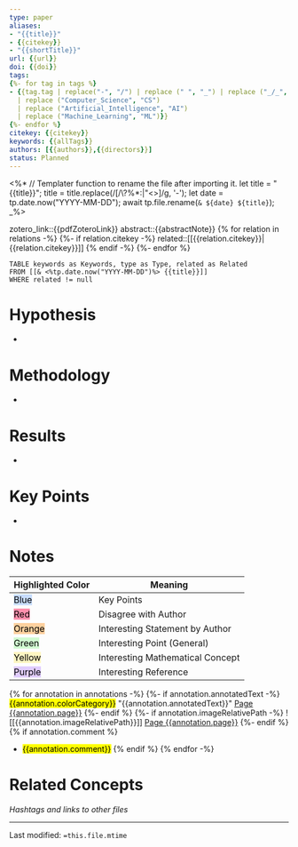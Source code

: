 ```yaml
---
type: paper
aliases:
- "{{title}}"
- {{citekey}}
- "{{shortTitle}}"
url: {{url}}
doi: {{doi}}
tags: 
{%- for tag in tags %}
- {{tag.tag | replace("-", "/") | replace (" ", "_") | replace ("_/_", "/")
  | replace ("Computer_Science", "CS")
  | replace ("Artificial_Intelligence", "AI")
  | replace ("Machine_Learning", "ML")}}
{%- endfor %}
citekey: {{citekey}}
keywords: {{allTags}}
authors: [{{authors}},{{directors}}]
status: Planned
---
```


<%*
	// Templater function to rename the file after importing it.
	let title = "{{title}}";
	title = title.replace(/[/\\?%*:|"<>]/g, '-');
	let date = tp.date.now("YYYY-MM-DD");
	await tp.file.rename(`& ${date} ${title}`);
_%>

zotero_link::{{pdfZoteroLink}}
abstract::{{abstractNote}}
{% for relation in relations -%}
{%- if relation.citekey -%}
	related::[[{{relation.citekey}}|{{relation.citekey}}]]
{% endif -%}
{%- endfor %}

```dataview
TABLE keywords as Keywords, type as Type, related as Related
FROM [[& <%tp.date.now("YYYY-MM-DD")%> {{title}}]]
WHERE related != null
```
# Hypothesis
- 

# Methodology
- 

# Results
- 

# Key Points
- 

# Notes

|Highlighted Color| Meaning|
|-|-|
|<mark style="background: #ADCCFFA6;">Blue</mark>|Key Points|
|<mark style="background: #FF5582A6;">Red</mark>|Disagree with Author|
|<mark style="background: #FFB86CA6;">Orange</mark>|Interesting Statement by Author|
|<mark style="background: #BBFABBA6;">Green</mark>|Interesting Point (General)|
|<mark style="background: #FFF3A3A6;">Yellow</mark>|Interesting Mathematical Concept|
|<mark style="background: #D2B3FFA6;">Purple</mark>|Interesting Reference|

{% for annotation in annotations -%}
	{%- if annotation.annotatedText -%}
	 <mark class="hltr-{{annotation.colorCategory | lower }}">{{annotation.colorCategory}}</mark>
	 "{{annotation.annotatedText}}" 
	 [Page {{annotation.page}}](zotero://open-pdf/library/items/{{annotation.attachment.itemKey}}?page={{annotation.page}}&annotation={{annotation.id}})
	{%- endif %}
	{%- if annotation.imageRelativePath -%} ![[{{annotation.imageRelativePath}}]]	[Page {{annotation.page}}](zotero://open-pdf/library/items/{{annotation.attachment.itemKey}}?page={{annotation.page}}&annotation={{annotation.id}})
	{%- endif %}
{% if annotation.comment %}
- <mark class="hltr-{{annotation.colorCategory | lower }}">{{annotation.comment}}</mark>
{% endif %}
{% endfor -%}
# Related Concepts
_Hashtags and links to other files_ 

___
Last modified: `=this.file.mtime`